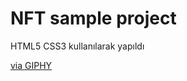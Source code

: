 <h1> NFT sample project </h1>
<p> HTML5 CSS3 kullanılarak yapıldı <p>
<p><a href="https://giphy.com/gifs/b1GQN1VgeJWmxhjTgr">via GIPHY</a></p>
